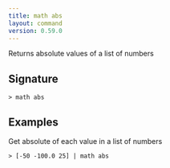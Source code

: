 ```yaml
---
title: math abs
layout: command
version: 0.59.0
---
```


Returns absolute values of a list of numbers

## Signature

```> math abs ```

## Examples

Get absolute of each value in a list of numbers
```shell
> [-50 -100.0 25] | math abs
```
